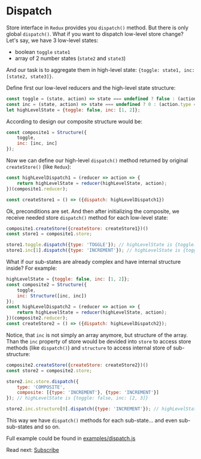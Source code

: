 # Dispatch

Store interface in `Redux` provides you `dispatch()` method.
But there is only global `dispatch()`. What if you want to dispatch low-level store change?
Let's say, we have 3 low-level states:
- boolean `toggle` `state1`
- array of 2 number states (`state2` and `state3`)

And our task is to aggregate them in high-level state: `{toggle: state1, inc: [state2, state3]}`.

Define first our low-level reducers and the high-level state structure:
```js
const toggle = (state, action) => state === undefined ? false : (action.type === 'TOGGLE' ? !state : state);
const inc = (state, action) => state === undefined ? 0 : (action.type === 'INCREMENT' ? state + 1 : state);
let highLevelState = {toggle: false, inc: [1, 2]};
```

According to design our composite structure would be:
```js
const composite1 = Structure({
    toggle,
    inc: [inc, inc]
});
```

Now we can define our high-level `dispatch()` method returned by original `createStore()` (like `Redux`):
```js
const highLevelDispatch1 = (reducer => action => {
    return highLevelState = reducer(highLevelState, action);
})(composite1.reducer);

const createStore1 = () => ({dispatch: highLevelDispatch1})
```

Ok, preconditions are set. And then after initializing the composite, we receive needed store `dispatch()` method for each low-level state:
```js
composite1.createStore({createStore: createStore1})()
const store1 = composite1.store;

store1.toggle.dispatch({type: 'TOGGLE'}); // highLevelState is {toggle: true, inc: [1, 2]}
store1.inc[1].dispatch({type: 'INCREMENT'}); // highLevelState is {toggle: true, inc: [1, 3]}
```

What if our sub-states are already complex and have internal structure inside? For example:
```js
highLevelState = {toggle: false, inc: [1, 2]};
const composite2 = Structure({
    toggle,
    inc: Structure([inc, inc])
});
const highLevelDispatch2 = (reducer => action => {
    return highLevelState = reducer(highLevelState, action);
})(composite2.reducer);
const createStore2 = () => ({dispatch: highLevelDispatch2});
```

Notice, that `inc` is not simply an array anymore, but structure of the array.
Than the `inc` property of store would be devided into `store` to access store methods (like `dispatch()`) and `structure` to access internal store of sub-structure:
```js
composite2.createStore({createStore: createStore2})()
const store2 = composite2.store;

store2.inc.store.dispatch({
    type: 'COMPOSITE',
    composite: [{type: 'INCREMENT'}, {type: 'INCREMENT'}]
}); // highLevelState is {toggle: false, inc: [2, 3]}

store2.inc.structure[0].dispatch({type: 'INCREMENT'}); // highLevelState is {toggle: false, child: [3, 3]}
```
This way we have `dispatch()` methods for each sub-state... and even sub-sub-states and so on.

Full example could be found in [examples/dispatch.js](../examples/dispatch.js)

Read next: [Subscribe](subscribe.md)
